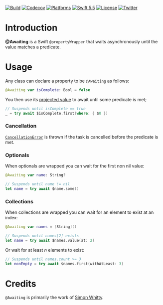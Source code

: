 [![Build](https://github.com/swhitty/Awaiting/actions/workflows/build.yml/badge.svg)](https://github.com/swhitty/Awaiting/actions/workflows/build.yml)
[![Codecov](https://codecov.io/gh/swhitty/Awaiting/graphs/badge.svg)](https://codecov.io/gh/swhitty/Awaiting)
[![Platforms](https://img.shields.io/badge/platforms-iOS%20|%20Mac%20|%20Linux-lightgray.svg)]()
[![Swift 5.5](https://img.shields.io/badge/swift-5.5-red.svg?style=flat)](https://developer.apple.com/swift)
[![License](https://img.shields.io/badge/license-MIT-lightgrey.svg)](https://opensource.org/licenses/MIT)
[![Twitter](https://img.shields.io/badge/twitter-@simonwhitty-blue.svg)](http://twitter.com/simonwhitty)

# Introduction

**@Awaiting** is a Swift `@propertyWrapper` that waits asynchronously until the value matches a predicate.

# Usage

Any class can declare a property to be `@Awaiting` as follows:

```swift
@Awaiting var isComplete: Bool = false
```

You then use its [projected value](https://docs.swift.org/swift-book/LanguageGuide/Properties.html#ID619) to await until some predicate is met;

```swift
// Suspends until isComplete == true
_ = try await $isComplete.first(where: { $0 })
```

### Cancellation

[`CancellationError`](https://developer.apple.com/documentation/swift/cancellationerror) is thrown if the task is cancelled before the predicate is met.

### Optionals

When optionals are wrapped you can wait for the first non nil value:

```swift
@Awaiting var name: String?

// Suspends until name != nil
let name = try await $name.some()
```

### Collections
When collections are wrapped you can wait for an element to exist at an index:
```swift
@Awaiting var names = [String]()

// Suspends until names[2] exists
let name = try await $names.value(at: 2)
```

Or wait for at least _n_ elements to exist:

```swift
// Suspends until names.count >= 3
let nonEmpty = try await $names.first(withAtLeast: 3)
```

# Credits

`@Awaiting` is primarily the work of [Simon Whitty](https://github.com/swhitty).
